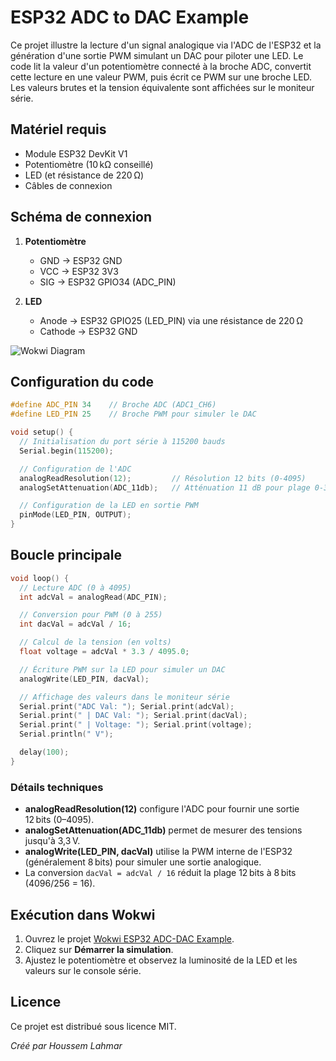 # ESP32 ADC to DAC Example

Ce projet illustre la lecture d'un signal analogique via l'ADC de l'ESP32 et la génération d'une sortie PWM simulant un DAC pour piloter une LED. Le code lit la valeur d'un potentiomètre connecté à la broche ADC, convertit cette lecture en une valeur PWM, puis écrit ce PWM sur une broche LED. Les valeurs brutes et la tension équivalente sont affichées sur le moniteur série.

## Matériel requis

- Module ESP32 DevKit V1
- Potentiomètre (10 kΩ conseillé)
- LED (et résistance de 220 Ω)
- Câbles de connexion

## Schéma de connexion

1. **Potentiomètre**  
   - GND → ESP32 GND  
   - VCC → ESP32 3V3  
   - SIG → ESP32 GPIO34 (ADC_PIN)

2. **LED**  
   - Anode → ESP32 GPIO25 (LED_PIN) via une résistance de 220 Ω  
   - Cathode → ESP32 GND

![Wokwi Diagram](https://wokwi.com/render?project=429777346423532545)

## Configuration du code

```cpp
#define ADC_PIN 34    // Broche ADC (ADC1_CH6)
#define LED_PIN 25    // Broche PWM pour simuler le DAC

void setup() {
  // Initialisation du port série à 115200 bauds
  Serial.begin(115200);

  // Configuration de l'ADC
  analogReadResolution(12);         // Résolution 12 bits (0-4095)
  analogSetAttenuation(ADC_11db);   // Atténuation 11 dB pour plage 0-3.3 V

  // Configuration de la LED en sortie PWM
  pinMode(LED_PIN, OUTPUT);
}
```

## Boucle principale

```cpp
void loop() {
  // Lecture ADC (0 à 4095)
  int adcVal = analogRead(ADC_PIN);

  // Conversion pour PWM (0 à 255)
  int dacVal = adcVal / 16;

  // Calcul de la tension (en volts)
  float voltage = adcVal * 3.3 / 4095.0;

  // Écriture PWM sur la LED pour simuler un DAC
  analogWrite(LED_PIN, dacVal);

  // Affichage des valeurs dans le moniteur série
  Serial.print("ADC Val: "); Serial.print(adcVal);
  Serial.print(" | DAC Val: "); Serial.print(dacVal);
  Serial.print(" | Voltage: "); Serial.print(voltage);
  Serial.println(" V");

  delay(100);
}
```

### Détails techniques

- **analogReadResolution(12)** configure l'ADC pour fournir une sortie 12 bits (0–4095).  
- **analogSetAttenuation(ADC_11db)** permet de mesurer des tensions jusqu'à 3,3 V.  
- **analogWrite(LED_PIN, dacVal)** utilise la PWM interne de l'ESP32 (généralement 8 bits) pour simuler une sortie analogique.  
- La conversion `dacVal = adcVal / 16` réduit la plage 12 bits à 8 bits (4096/256 = 16).

## Exécution dans Wokwi

1. Ouvrez le projet [Wokwi ESP32 ADC-DAC Example](https://wokwi.com/projects/429777346423532545).
2. Cliquez sur **Démarrer la simulation**.
3. Ajustez le potentiomètre et observez la luminosité de la LED et les valeurs sur le console série.

## Licence

Ce projet est distribué sous licence MIT.  

*Créé par Houssem Lahmar*
